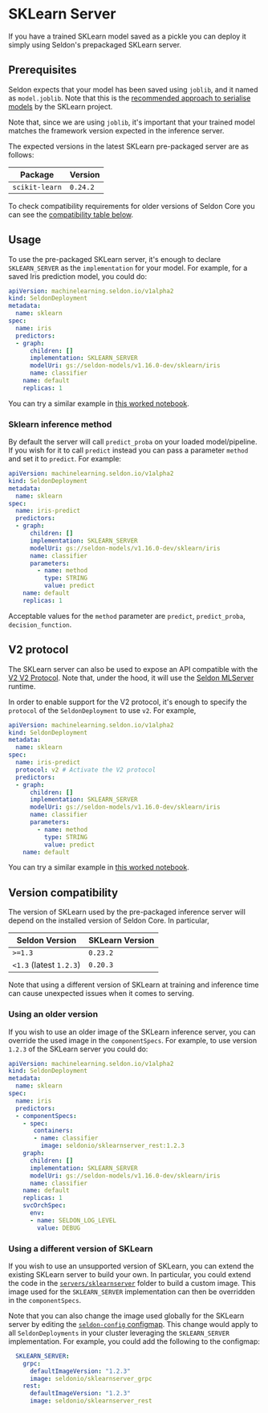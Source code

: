 # SKLearn Server

If you have a trained SKLearn model saved as a pickle you can deploy it simply
using Seldon's prepackaged SKLearn server.

## Prerequisites

Seldon expects that your model has been saved using `joblib`, and it named as
`model.joblib`. 
Note that this is the [recommended approach to serialise
models](https://scikit-learn.org/stable/modules/model_persistence.html) by the
SKLearn project.

Note that, since we are using `joblib`, it's important that your trained model
matches the framework version expected in the inference server.

The expected versions in the latest SKLearn pre-packaged server are as follows:

| Package | Version |
| ------ | ----- |
| `scikit-learn` | `0.24.2` |

To check compatibility requirements for older versions of Seldon Core you can
see the [compatibility table below](#version-compatibility).

## Usage

To use the pre-packaged SKLearn server, it's enough to declare `SKLEARN_SERVER`
as the `implementation` for your model.
For example, for a saved Iris prediction model, you could do:

```yaml
apiVersion: machinelearning.seldon.io/v1alpha2
kind: SeldonDeployment
metadata:
  name: sklearn
spec:
  name: iris
  predictors:
  - graph:
      children: []
      implementation: SKLEARN_SERVER
      modelUri: gs://seldon-models/v1.16.0-dev/sklearn/iris
      name: classifier
    name: default
    replicas: 1

```

You can try a similar example in [this worked
notebook](../examples/server_examples.html).

### Sklearn inference method

By default the server will call `predict_proba` on your loaded model/pipeline.
If you wish for it to call `predict` instead you can pass a parameter `method`
and set it to `predict`.
For example:

```yaml
apiVersion: machinelearning.seldon.io/v1alpha2
kind: SeldonDeployment
metadata:
  name: sklearn
spec:
  name: iris-predict
  predictors:
  - graph:
      children: []
      implementation: SKLEARN_SERVER
      modelUri: gs://seldon-models/v1.16.0-dev/sklearn/iris
      name: classifier
      parameters:
        - name: method
          type: STRING
          value: predict
    name: default
    replicas: 1
```

Acceptable values for the `method` parameter are `predict`, `predict_proba`,
`decision_function`.


## V2 protocol

The SKLearn server can also be used to expose an API compatible with the [V2
V2 Protocol](../graph/protocols.md#v2-protocol).
Note that, under the hood, it will use the [Seldon
MLServer](https://github.com/SeldonIO/MLServer) runtime.

In order to enable support for the V2 protocol, it's enough to
specify the `protocol` of the `SeldonDeployment` to use `v2`.
For example,

```yaml
apiVersion: machinelearning.seldon.io/v1alpha2
kind: SeldonDeployment
metadata:
  name: sklearn
spec:
  name: iris-predict
  protocol: v2 # Activate the V2 protocol
  predictors:
  - graph:
      children: []
      implementation: SKLEARN_SERVER
      modelUri: gs://seldon-models/v1.16.0-dev/sklearn/iris
      name: classifier
      parameters:
        - name: method
          type: STRING
          value: predict
    name: default
```

You can try a similar example in [this worked
notebook](../examples/server_examples.html).

## Version compatibility

The version of SKLearn used by the pre-packaged inference server will depend on
the installed version of Seldon Core.
In particular, 

| Seldon Version | SKLearn Version |
| -------------- | --------------- |
| `>=1.3`          | `0.23.2`          |
| `<1.3` (latest `1.2.3`)          | `0.20.3`          |

Note that using a different version of SKLearn at training and inference time
can cause unexpected issues when it comes to serving.

### Using an older version

If you wish to use an older image of the SKLearn inference server, you can
override the used image in the `componentSpecs`.
For example, to use version `1.2.3` of the SKLearn server you could do:

```yaml
apiVersion: machinelearning.seldon.io/v1alpha2
kind: SeldonDeployment
metadata:
  name: sklearn
spec:
  name: iris
  predictors:
  - componentSpecs:
    - spec:
       containers:
       - name: classifier
         image: seldonio/sklearnserver_rest:1.2.3
    graph:
      children: []
      implementation: SKLEARN_SERVER
      modelUri: gs://seldon-models/v1.16.0-dev/sklearn/iris
      name: classifier
    name: default
    replicas: 1
    svcOrchSpec: 
      env: 
      - name: SELDON_LOG_LEVEL
        value: DEBUG
```

### Using a different version of SKLearn

If you wish to use an unsupported version of SKLearn, you can extend the
existing SKLearn server to build your own. 
In particular, you could extend the code in the
[`servers/sklearnserver`](https://github.com/SeldonIO/seldon-core/tree/master/servers/sklearnserver)
folder to build a custom image.
This image used for the `SKLEARN_SERVER` implementation can then be overridden
in the `componentSpecs`.

Note that you can also change the image used globally for the SKLearn server by
editing the [`seldon-config` configmap](custom.md).
This change would apply to all `SeldonDeployments` in your cluster leveraging
the `SKLEARN_SERVER` implementation.
For example, you could add the following to the configmap:

```yaml
  SKLEARN_SERVER:
    grpc:
      defaultImageVersion: "1.2.3"
      image: seldonio/sklearnserver_grpc
    rest:
      defaultImageVersion: "1.2.3"
      image: seldonio/sklearnserver_rest
```
